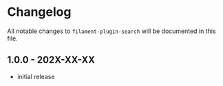 # Changelog

All notable changes to `filament-plugin-search` will be documented in this file.

## 1.0.0 - 202X-XX-XX

- initial release
